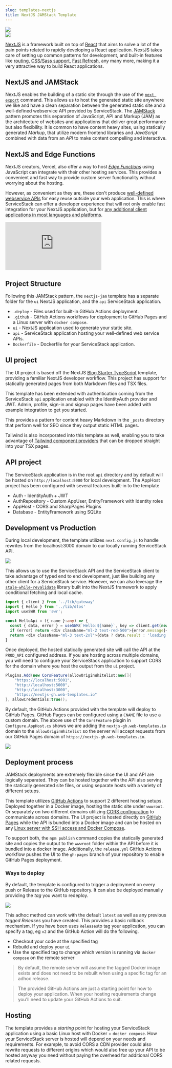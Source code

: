 ```yaml
---
slug: templates-nextjs
title: NextJS JAMStack Template
---
```


<div class="flex flex-wrap justify-center">
    <img src="/images/jamstack/next-black.svg" />
    <img src="/images/jamstack/jamstack-logo.svg" style="display: block" />
</div>

[NextJS](https://nextjs.org/) is a framework built on top of [React](https://reactjs.org/) that aims to solve a lot of the pain points related to rapidly developing a React application.
NextJS takes care of setting up common patterns for development, and built-in features like [routing](https://nextjs.org/docs/routing/introduction), [CSS/Sass support](https://nextjs.org/docs/basic-features/built-in-css-support), [Fast Refresh](https://nextjs.org/docs/basic-features/fast-refresh), any many more,
making it a very attractive way to build React applications.

## NextJS and JAMStack

NextJS enables the building of a static site through the use of the [`next export`](https://nextjs.org/docs/advanced-features/static-html-export) command.
This allows us to host the generated static site anywhere we like and have a clean separation between the generated static site and a well-defined webservice API provided by ServiceStack.
The [JAMStack](https://jamstack.org/) pattern promotes this separation of JavaScript, API and Markup (JAM) as the architecture of websites and applications that deliver great performance but also flexibility.
It is common to have content heavy sites, using statically generated *Markup*, that utilize modern frontend libraries and *JavaScript* combined with data from an *API* to make content compelling and interactive.

## NextJS and Edge Functions

NextJS creators, Vercel, also offer a way to host [*Edge Functions*](https://vercel.com/docs/concepts/functions/edge-functions) using JavaScript can integrate with their other hosting services.
This provides a convenient and fast way to provide custom server functionality without worrying about the hosting.

However, as convenient as they are, these don't produce [well-defined webservice APIs](why-servicestack) for easy reuse outside your web application.
This is where ServiceStack can offer a developer experience that will not only enable fast integration for your NextJS application, but for [any additional client applications in most languages and platforms](/add-servicestack-reference).

<iframe class="video-hd" src="https://www.youtube.com/embed/Vae0ALalIP0" frameborder="0" allow="autoplay; encrypted-media" allowfullscreen></iframe>

## Project Structure

Following this JAMStack pattern, the `nextjs-jam` template has a separate folder for the `ui` NextJS application, and the `api` ServiceStack application.

- `.deploy` - Files used for built-in GitHub Actions deployment.
- `.github` - GitHub Actions workflows for deployment to GitHub Pages and a Linux server with `docker compose`.
- `ui` - NextJS application used to generate your static site.
- `api` - ServiceStack application hosting your well-defined web service APIs.
- `Dockerfile` - Dockerfile for your ServiceStack application.

## UI project

The UI project is based off the NextJS [Blog Starter TypeScript](https://github.com/vercel/next.js/tree/canary/examples/blog-starter-typescript) template, providing a familiar NextJS developer workflow.
This project has support for statically generated pages from both Markdown files and TSX files.

This template has been extended with authentication coming from the ServiceStack `api` application enabled with the IdentityAuth provider and JWT. 
Admin, profile, sign-in and signup pages have been added with example integration to get you started.

This provides a pattern for content heavy Markdown in the `_posts` directory that perform well for SEO since they output static HTML pages.

Tailwind is also incorporated into this template as well, enabling you to take advantage of [Tailwind component providers](https://tailwindui.com/) that can be dropped straight into your TSX pages.

## API project

The ServiceStack application is in the root `api` directory and by default will be hosted on `http://localhost:5000` for local development.
The AppHost project has been configured with several features built-in to the template

- Auth - IdentityAuth + JWT
- AuthRepository - Custom AppUser, EntityFramework with Identity roles
- AppHost - CORS and SharpPages Plugins
- Database - EntityFramework using SQLite

## Development vs Production

During local development, the template utilizes `next.config.js` to handle rewrites from the localhost:3000 domain to our locally running ServiceStack API.

![](./images/jamstack/nextjs-local-dev.svg)

This allows us to use the ServiceStack API and the ServiceStack client to take advantage of typed end to end development, just like building any other client for a ServiceStack service.
However, we can also leverage the [`stale-while-revalidate`](https://swr.vercel.app/) library built into the NextJS framework to apply conditional fetching and local cache.

```typescript
import { client } from '../lib/gateway'
import { Hello } from '../lib/dtos'
import useSWR from 'swr';

const HelloApi = ({ name }:any) => {
  const { data, error } = useSWR(`Hello:${name}`, key => client.get(new Hello({ name })))
  if (error) return <div className="ml-2 text-red-500">{error.message}</div>
  return <div className="ml-3 text-2xl">{data ? data.result : 'loading...'}</div>
}
```

Once deployed, the hosted statically generated site will call the API at the `PROD_API` configured address. 
If you are hosting across multiple domains, you will need to configure your ServiceStack application to support CORS for the domain where you host the output from the `ui` project.

```csharp
Plugins.Add(new CorsFeature(allowOriginWhitelist:new[]{ 
    "https://localhost:5001",
    "http://localhost:5000",
    "http://localhost:3000",
    "https://nextjs-gh.web-templates.io"
}, allowCredentials:true));
```

By default, the GitHub Actions provided with the template will deploy to GitHub Pages. GitHub Pages can be configured using a `CNAME` file to use a custom domain.
The above use of the `CorsFeature` plugin in `Configure.AppHost.cs` shows we are adding the `nextjs-gh.web-templates.io` domain to the `allowOriginWhitelist` so the server will accept requests from our GitHub Pages domain of `https://nextjs-gh.web-templates.io`.

![](./images/jamstack/nextjs-hosted.svg)

## Deployment process

JAMStack deployments are extremely flexible since the UI and API are logically separated.
They can be hosted together with the API also serving the statically generated site files, or using separate hosts with a variety of different setups.

This template utilizes [GitHub Actions](https://github.com/features/actions) to support 2 different hosting setups. Deployed together in a Docker image, hosting the static site under `wwwroot`.
Or separately on two different domains utilizing [CORS configuration](/corsfeature) to communicate across domains.
The UI project is hosted directly on [GitHub Pages](https://pages.github.com/) while the API is bundled into a Docker image and can be hosted on any [Linux server with SSH access and Docker Compose](/do-github-action-mix-deployment).

To support both, the `npm publish` command copies the statically generated site and copies the output to the `wwwroot` folder within the API before it is bundled into a docker image.
Additionally, the `release.yml` GitHub Actions workflow pushes the UI to the `gh-pages` branch of your repository to enable GitHub Pages deployment.

### Ways to deploy

By default, the template is configured to trigger a deployment on every push or Release to the GitHub repository. It can also be deployed manually providing the *tag* you want to redeploy.

![](./images/jamstack/gh-action-adhoc-workflow.png)

This adhoc method can work with the default `latest` as well as any previous *tagged Releases* you have created.
This provides a basic rollback mechanism. If you have been uses `Releases`to tag your application, you can specify a tag, eg `v2` and the GitHub Action will do the following.

- Checkout your code at the specified tag
- Rebuild and deploy your `ui`
- Use the specified tag to change which version is running via `docker compose` on the remote server

> By default, the remote server will assume the tagged Docker image exists and does not need to be rebuilt when using a specific tag for an adhoc release.

> The provided GitHub Actions are just a starting point for how to deploy your application. When your hosting requirements change you'll need to update your GitHub Actions to suit.

## Hosting

The template provides a *starting* point for hosting your ServiceStack application using a basic Linux host with Docker + `docker compose`.
How your ServiceStack server is hosted will depend on your needs and requirements. 
For example, to avoid CORS a CDN provider could also rewrite requests to different origins which would also free up your API
to be hosted anyway you need without paying the overhead for additional CORS related requests.